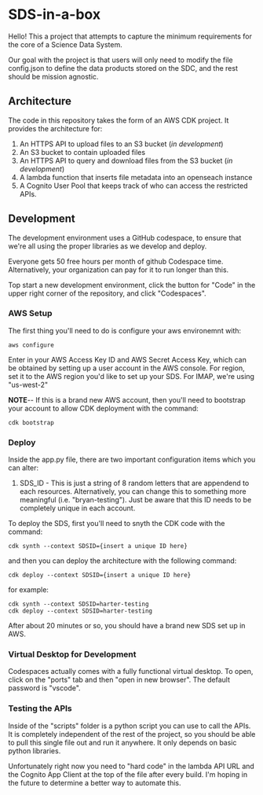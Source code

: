 # SDS-in-a-box

Hello!  This a project that attempts to capture the minimum requirements for the core of a Science Data System.  

Our goal with the project is that users will only need to modify the file config.json to define the data products stored on the SDC, and the rest should be mission agnostic.  

## Architecture

The code in this repository takes the form of an AWS CDK project. It provides the architecture for:

1. An HTTPS API to upload files to an S3 bucket (*in development*)
2. An S3 bucket to contain uploaded files
3. An HTTPS API to query and download files from the S3 bucket (*in development*)
4. A lambda function that inserts file metadata into an openseach instance
5. A Cognito User Pool that keeps track of who can access the restricted APIs.  


## Development

The development environment uses a GitHub codespace, to ensure that we're all using the proper libraries as we develop and deploy.  

Everyone gets 50 free hours per month of github Codespace time.  Alternatively, your organization can pay for it to run longer than this.  

Top start a new development environment, click the button for "Code" in the upper right corner of the repository, and click "Codespaces".  


### AWS Setup
The first thing you'll need to do is configure your aws environemnt with:

```
aws configure
```

Enter in your AWS Access Key ID and AWS Secret Access Key, which can be obtained by setting up a user account in the AWS console. For region, set it to the AWS region you'd like to set up your SDS.  For IMAP, we're using "us-west-2"

**NOTE**-- If this is a brand new AWS account, then you'll need to bootstrap your account to allow CDK deployment with the command: 

```
cdk bootstrap
```

### Deploy

Inside the app.py file, there are two important configuration items which you can alter:

1) SDS_ID - This is just a string of 8 random letters that are appendend to each resources.  Alternatively, you can change this to something more meaningful (i.e. "bryan-testing").  Just be aware that this ID needs to be completely unique in each account.  

To deploy the SDS, first you'll need to snyth the CDK code with the command:

```
cdk synth --context SDSID={insert a unique ID here}
```

and then you can deploy the architecture with the following command:

```
cdk deploy --context SDSID={insert a unique ID here}
```
for example:

```
cdk synth --context SDSID=harter-testing
cdk deploy --context SDSID=harter-testing
```

After about 20 minutes or so, you should have a brand new SDS set up in AWS.  


### Virtual Desktop for Development
Codespaces actually comes with a fully functional virtual desktop.  To open, click on the "ports" tab and then "open in new browser".  The default password is "vscode".  


### Testing the APIs
Inside of the "scripts" folder is a python script you can use to call the APIs.  It is completely independent of the rest of the project, so you should be able to pull this single file out and run it anywhere.  It only depends on basic python libraries.  

Unfortunately right now you need to "hard code" in the lambda API URL and the Cognito App Client at the top of the file after every build.  I'm hoping in the future to determine a better way to automate this.  
